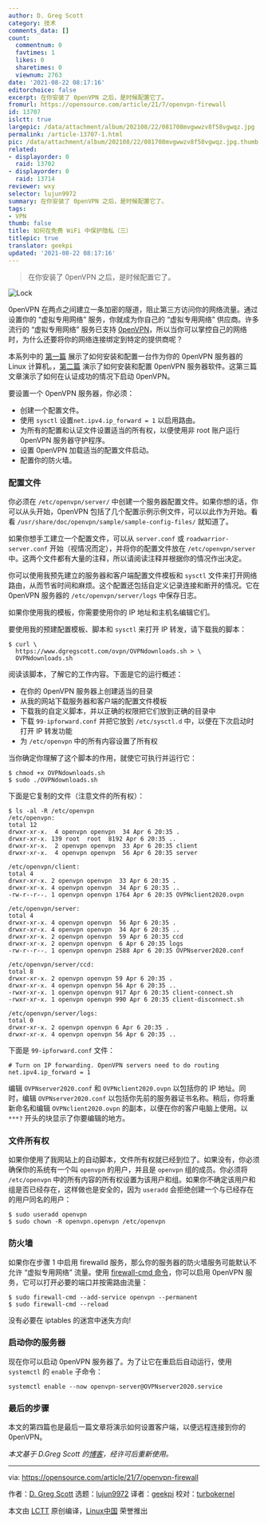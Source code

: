 ```yaml
---
author: D. Greg Scott
category: 技术
comments_data: []
count:
  commentnum: 0
  favtimes: 1
  likes: 0
  sharetimes: 0
  viewnum: 2763
date: '2021-08-22 08:17:16'
editorchoice: false
excerpt: 在你安装了 0penVPN 之后，是时候配置它了。
fromurl: https://opensource.com/article/21/7/openvpn-firewall
id: 13707
islctt: true
largepic: /data/attachment/album/202108/22/081708mvgwwzv8f58vgwqz.jpg
permalink: /article-13707-1.html
pic: /data/attachment/album/202108/22/081708mvgwwzv8f58vgwqz.jpg.thumb.jpg
related:
- displayorder: 0
  raid: 13702
- displayorder: 0
  raid: 13714
reviewer: wxy
selector: lujun9972
summary: 在你安装了 0penVPN 之后，是时候配置它了。
tags:
- VPN
thumb: false
title: 如何在免费 WiFi 中保护隐私（三）
titlepic: true
translator: geekpi
updated: '2021-08-22 08:17:16'
---
```



> 
> 在你安装了 0penVPN 之后，是时候配置它了。
> 
> 
> 


![](/data/attachment/album/202108/22/081708mvgwwzv8f58vgwqz.jpg "Lock")


0penVPN 在两点之间建立一条加密的隧道，阻止第三方访问你的网络流量。通过设置你的 “虚拟专用网络” 服务，你就成为你自己的 “虚拟专用网络” 供应商。许多流行的 “虚拟专用网络” 服务已支持 [0penVPN](https://openvpn.net/)，所以当你可以掌控自己的网络时，为什么还要将你的网络连接绑定到特定的提供商呢？


本系列中的 [第一篇](/article-13680-1.html) 展示了如何安装和配置一台作为你的 0penVPN 服务器的 Linux 计算机。，[第二篇](/article-13702-1.html) 演示了如何安装和配置 0penVPN 服务器软件。这第三篇文章演示了如何在认证成功的情况下启动 0penVPN。


要设置一个 0penVPN 服务器，你必须：


* 创建一个配置文件。
* 使用 `sysctl` 设置`net.ipv4.ip_forward = 1` 以启用路由。
* 为所有的配置和认证文件设置适当的所有权，以便使用非 root 账户运行 0penVPN 服务器守护程序。
* 设置 0penVPN 加载适当的配置文件启动。
* 配置你的防火墙。


### 配置文件


你必须在 `/etc/openvpn/server/` 中创建一个服务器配置文件。如果你想的话，你可以从头开始，0penVPN 包括了几个配置示例示例文件，可以以此作为开始。看看 `/usr/share/doc/openvpn/sample/sample-config-files/` 就知道了。


如果你想手工建立一个配置文件，可以从 `server.conf` 或 `roadwarrior-server.conf` 开始（视情况而定），并将你的配置文件放在 `/etc/openvpn/server` 中。这两个文件都有大量的注释，所以请阅读注释并根据你的情况作出决定。


你可以使用我预先建立的服务器和客户端配置文件模板和 `sysctl` 文件来打开网络路由，从而节省时间和麻烦。这个配置还包括自定义记录连接和断开的情况。它在 0penVPN 服务器的 `/etc/openvpn/server/logs` 中保存日志。


如果你使用我的模板，你需要使用你的 IP 地址和主机名编辑它们。


要使用我的预建配置模板、脚本和 `sysctl` 来打开 IP 转发，请下载我的脚本：



```
$ curl \
  https://www.dgregscott.com/ovpn/OVPNdownloads.sh > \
  OVPNdownloads.sh

```

阅读该脚本，了解它的工作内容。下面是它的运行概述：


* 在你的 0penVPN 服务器上创建适当的目录
* 从我的网站下载服务器和客户端的配置文件模板
* 下载我的自定义脚本，并以正确的权限把它们放到正确的目录中
* 下载 `99-ipforward.conf` 并把它放到 `/etc/sysctl.d` 中，以便在下次启动时打开 IP 转发功能
* 为 `/etc/openvpn` 中的所有内容设置了所有权


当你确定你理解了这个脚本的作用，就使它可执行并运行它：



```
$ chmod +x OVPNdownloads.sh
$ sudo ./OVPNdownloads.sh

```

下面是它复制的文件（注意文件的所有权）：



```
$ ls -al -R /etc/openvpn
/etc/openvpn:
total 12
drwxr-xr-x.  4 openvpn openvpn  34 Apr 6 20:35 .
drwxr-xr-x. 139 root  root  8192 Apr 6 20:35 ..
drwxr-xr-x.  2 openvpn openvpn  33 Apr 6 20:35 client
drwxr-xr-x.  4 openvpn openvpn  56 Apr 6 20:35 server

/etc/openvpn/client:
total 4
drwxr-xr-x. 2 openvpn openvpn  33 Apr 6 20:35 .
drwxr-xr-x. 4 openvpn openvpn  34 Apr 6 20:35 ..
-rw-r--r--. 1 openvpn openvpn 1764 Apr 6 20:35 OVPNclient2020.ovpn

/etc/openvpn/server:
total 4
drwxr-xr-x. 4 openvpn openvpn  56 Apr 6 20:35 .
drwxr-xr-x. 4 openvpn openvpn  34 Apr 6 20:35 ..
drwxr-xr-x. 2 openvpn openvpn  59 Apr 6 20:35 ccd
drwxr-xr-x. 2 openvpn openvpn  6 Apr 6 20:35 logs
-rw-r--r--. 1 openvpn openvpn 2588 Apr 6 20:35 OVPNserver2020.conf

/etc/openvpn/server/ccd:
total 8
drwxr-xr-x. 2 openvpn openvpn 59 Apr 6 20:35 .
drwxr-xr-x. 4 openvpn openvpn 56 Apr 6 20:35 ..
-rwxr-xr-x. 1 openvpn openvpn 917 Apr 6 20:35 client-connect.sh
-rwxr-xr-x. 1 openvpn openvpn 990 Apr 6 20:35 client-disconnect.sh

/etc/openvpn/server/logs:
total 0
drwxr-xr-x. 2 openvpn openvpn 6 Apr 6 20:35 .
drwxr-xr-x. 4 openvpn openvpn 56 Apr 6 20:35 ..

```

下面是 `99-ipforward.conf` 文件：



```
# Turn on IP forwarding. OpenVPN servers need to do routing
net.ipv4.ip_forward = 1

```

编辑 `OVPNserver2020.conf` 和 `OVPNclient2020.ovpn` 以包括你的 IP 地址。同时，编辑 `OVPNserver2020.conf` 以包括你先前的服务器证书名称。稍后，你将重新命名和编辑 `OVPNclient2020.ovpn` 的副本，以便在你的客户电脑上使用。以 `***?` 开头的块显示了你要编辑的地方。


### 文件所有权


如果你使用了我网站上的自动脚本，文件所有权就已经到位了。如果没有，你必须确保你的系统有一个叫 `openvpn` 的用户，并且是 `openvpn` 组的成员。你必须将 `/etc/openvpn` 中的所有内容的所有权设置为该用户和组。如果你不确定该用户和组是否已经存在，这样做也是安全的，因为 `useradd` 会拒绝创建一个与已经存在的用户同名的用户：



```
$ sudo useradd openvpn
$ sudo chown -R openvpn.openvpn /etc/openvpn

```

### 防火墙


如果你在步骤 1 中启用 firewalld 服务，那么你的服务器的防火墙服务可能默认不允许 “虚拟专用网络” 流量。使用 [firewall-cmd 命令](https://www.redhat.com/sysadmin/secure-linux-network-firewall-cmd)，你可以启用 0penVPN 服务，它可以打开必要的端口并按需路由流量：



```
$ sudo firewall-cmd --add-service openvpn --permanent
$ sudo firewall-cmd --reload

```

没有必要在 iptables 的迷宫中迷失方向!


### 启动你的服务器


现在你可以启动 0penVPN 服务器了。为了让它在重启后自动运行，使用 `systemctl` 的 `enable` 子命令：



```
systemctl enable --now openvpn-server@OVPNserver2020.service

```

### 最后的步骤


本文的第四篇也是最后一篇文章将演示如何设置客户端，以便远程连接到你的 0penVPN。


*本文基于 D.Greg Scott 的[博客](https://www.dgregscott.com/how-to-build-a-vpn-in-four-easy-steps-without-spending-one-penny/)，经许可后重新使用。*




---


via: <https://opensource.com/article/21/7/openvpn-firewall>


作者：[D. Greg Scott](https://opensource.com/users/greg-scott) 选题：[lujun9972](https://github.com/lujun9972) 译者：[geekpi](https://github.com/geekpi) 校对：[turbokernel](https://github.com/turbokernel)


本文由 [LCTT](https://github.com/LCTT/TranslateProject) 原创编译，[Linux中国](https://linux.cn/) 荣誉推出